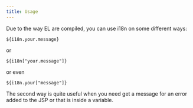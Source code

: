 ```yaml
---
title: Usage
---
```


Due to the way EL are compiled, you can use i18n on some different ways:

    ${i18n.your.message}

or

    ${i18n["your.message"]}

or even

    ${i18n.your["message"]}

The second way is quite useful when you need get a message for an error added to the JSP or that is inside a variable.
